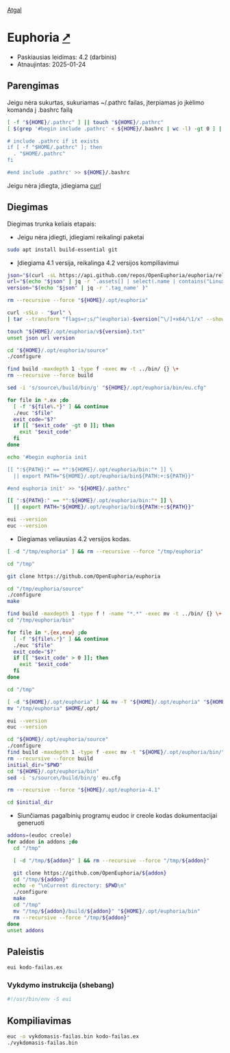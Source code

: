 [Atgal](./readme.md)

# Euphoria [&#x2B67;](https://openeuphoria.org/)

* Paskiausias leidimas: 4.2 (darbinis)
* Atnaujintas: 2025-01-24

## Parengimas

Jeigu nėra sukurtas, sukuriamas ~/.pathrc failas, įterpiamas jo įkėlimo komanda į .bashrc failą

```bash
[ -f "${HOME}/.pathrc" ] || touch "${HOME}/.pathrc"
[ $(grep '#begin include .pathrc' < ${HOME}/.bashrc | wc -l) -gt 0 ] || echo '#begin include .pathrc

# include .pathrc if it exists
if [ -f "$HOME/.pathrc" ]; then
  . "$HOME/.pathrc"
fi

#end include .pathrc' >> ${HOME}/.bashrc
```

Jeigu nėra įdiegta, įdiegiama [curl](../utils/curl.md)

## Diegimas

Diegimas trunka keliais etapais:

* Jeigu nėra įdiegti, įdiegiami reikalingi paketai

```bash
sudo apt install build-essential git
```

* Įdiegiama 4.1 versija, reikalinga 4.2 versijos kompiliavimui

```bash
json="$(curl -sL https://api.github.com/repos/OpenEuphoria/euphoria/releases/latest)"
url="$(echo "$json" | jq -r '.assets[] | select(.name | contains("Linux-x64")) | .browser_download_url' )"
version="$(echo "$json" | jq -r '.tag_name' )"

rm --recursive --force "${HOME}/.opt/euphoria"

curl -sSLo - "$url" \
| tar --transform "flags=r;s/^(euphoria)-$version[^\/]+x64/\1/x" --show-transformed-names -xzC "${HOME}/.opt"

touch "${HOME}/.opt/euphoria/v${version}.txt"
unset json url version

cd "${HOME}/.opt/euphoria/source"
./configure

find build -maxdepth 1 -type f -exec mv -t ../bin/ {} \+
rm --recursive --force build

sed -i 's/source\/build/bin/g' "${HOME}/.opt/euphoria/bin/eu.cfg"

for file in *.ex ;do
  [ -f "${file%.*}" ] && continue
  ./euc "$file"
  exit_code="$?"
  if [[ "$exit_code" -gt 0 ]]; then
    exit "$exit_code"
  fi 
done

echo '#begin euphoria init

[[ ":${PATH}:" == *":${HOME}/.opt/euphoria/bin:"* ]] \
  || export PATH="${HOME}/.opt/euphoria/bin${PATH:+:${PATH}}"

#end euphoria init' >> "${HOME}/.pathrc"

[[ ":${PATH}:" == *":${HOME}/.opt/euphoria/bin:"* ]] \
  || export PATH="${HOME}/.opt/euphoria/bin${PATH:+:${PATH}}"

eui --version
euc --version
```

* Diegiamas veliausias 4.2 versijos kodas.

```bash
[ -d "/tmp/euphoria" ] && rm --recursive --force "/tmp/euphoria"

cd "/tmp"

git clone https://github.com/OpenEuphoria/euphoria

cd "/tmp/euphoria/source"
./configure
make

find build -maxdepth 1 -type f ! -name "*.*" -exec mv -t ../bin/ {} \+
cd "/tmp/euphoria/bin"

for file in *.{ex,exw} ;do
  [ -f "${file%.*}" ] && continue
  ./euc "$file"
  exit_code="$?"
  if [[ "$exit_code" > 0 ]]; then
    exit "$exit_code"
  fi 
done

cd "/tmp"

[ -d "${HOME}/.opt/euphoria" ] && mv -T "${HOME}/.opt/euphoria" "${HOME}/.opt/euphoria-4.1"
mv "/tmp/euphoria" $HOME/.opt/

eui --version
euc --version

cd "${HOME}/.opt/euphoria/source"
./configure
find build -maxdepth 1 -type f -exec mv -t "${HOME}/.opt/euphoria/bin/" {} \+
rm --recursive --force build
initial_dir="$PWD"
cd "${HOME}/.opt/euphoria/bin"
sed -i 's/source\/build/bin/g' eu.cfg

rm --recursive --force "${HOME}/.opt/euphoria-4.1"

cd $initial_dir
```

* Siunčiamas pagalbinių programų eudoc ir creole kodas dokumentacijai generuoti

```bash
addons=(eudoc creole)
for addon in addons ;do
  cd "/tmp"

  [ -d "/tmp/${addon}" ] && rm --recursive --force "/tmp/${addon}"

  git clone https://github.com/OpenEuphoria/${addon}
  cd "/tmp/${addon}"
  echo -e "\nCurrent directory: $PWD\n"
  ./configure
  make
  cd "/tmp"
  mv "/tmp/${addon}/build/${addon}" "${HOME}/.opt/euphoria/bin"
  rm --recursive --force "/tmp/${addon}"
done
unset addons
```

## Paleistis

```bash
eui kodo-failas.ex
```

### Vykdymo instrukcija (shebang)

```bash
#!/usr/bin/env -S eui
```

## Kompiliavimas

```bash
euc -o vykdomasis-failas.bin kodo-failas.ex
./vykdomasis-failas.bin
```
